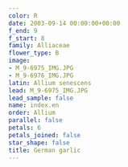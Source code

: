 ```yaml
---
color: R
date: 2003-09-14 00:00:00+00:00
f_end: 9
f_start: 8
family: Alliaceae
flower_type: B
image:
- M_9-6975_IMG.JPG
- M_9-6976_IMG.JPG
latin: Allium senescens
lead: M_9-6975_IMG.JPG
lead_sample: false
name: index.en
order: Allium
parallel: false
petals: 6
petals_joined: false
star_shape: false
title: German garlic
---
```


